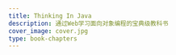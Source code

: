 ```yaml
---
title: Thinking In Java
description: 通过Web学习面向对象编程的宝典级教科书
cover_image: cover.jpg
type: book-chapters
---
```

